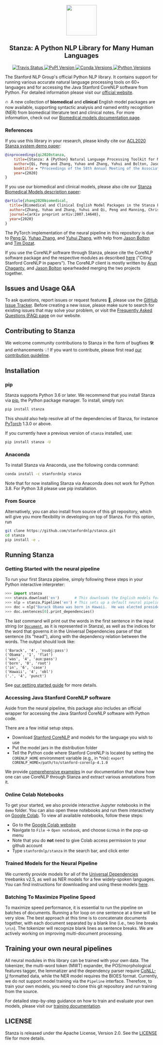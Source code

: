 <div align="center"><img src="https://github.com/stanfordnlp/stanza/raw/dev/images/stanza-logo.png" height="100px"/></div>

<h2 align="center">Stanza: A Python NLP Library for Many Human Languages</h2>

<div align="center">
    <a href="https://travis-ci.com/stanfordnlp/stanza">
        <img alt="Travis Status" src="https://travis-ci.com/stanfordnlp/stanza.svg?token=RPNzRzNDQRoq2x3J2juj&branch=master">
    </a>
    <a href="https://pypi.org/project/stanza/">
        <img alt="PyPI Version" src="https://img.shields.io/pypi/v/stanza?color=blue">
    </a>
    <a href="https://anaconda.org/stanfordnlp/stanza">
        <img alt="Conda Versions" src="https://img.shields.io/conda/vn/stanfordnlp/stanza?color=blue&label=conda">
    </a>
    <a href="https://pypi.org/project/stanza/">
        <img alt="Python Versions" src="https://img.shields.io/pypi/pyversions/stanza?colorB=blue">
    </a>
</div>

The Stanford NLP Group's official Python NLP library. It contains support for running various accurate natural language processing tools on 60+ languages and for accessing the Java Stanford CoreNLP software from Python. For detailed information please visit our [official website](https://stanfordnlp.github.io/stanza/).

🔥 &nbsp;A new collection of **biomedical** and **clinical** English model packages are now available, supporting syntactic analysis and named entity recognition (NER) from biomedical literature text and clinical notes. For more information, check out our [Biomedical models documentation page](https://stanfordnlp.github.io/stanza/biomed.html).

### References

If you use this library in your research, please kindly cite our [ACL2020 Stanza system demo paper](https://arxiv.org/abs/2003.07082):

```bibtex
@inproceedings{qi2020stanza,
    title={Stanza: A {Python} Natural Language Processing Toolkit for Many Human Languages},
    author={Qi, Peng and Zhang, Yuhao and Zhang, Yuhui and Bolton, Jason and Manning, Christopher D.},
    booktitle = "Proceedings of the 58th Annual Meeting of the Association for Computational Linguistics: System Demonstrations",
    year={2020}
}
```

If you use our biomedical and clinical models, please also cite our [Stanza Biomedical Models description paper](https://arxiv.org/abs/2007.14640):

```bibtex
@article{zhang2020biomedical,
  title={Biomedical and Clinical English Model Packages in the Stanza Python NLP Library},
  author={Zhang, Yuhao and Zhang, Yuhui and Qi, Peng and Manning, Christopher D. and Langlotz, Curtis P.},
  journal={arXiv preprint arXiv:2007.14640},
  year={2020}
}
```

The PyTorch implementation of the neural pipeline in this repository is due to [Peng Qi](http://qipeng.me), [Yuhao Zhang](http://yuhao.im), and [Yuhui Zhang](https://cs.stanford.edu/~yuhuiz/), with help from [Jason Bolton](mailto:jebolton@stanford.edu) and [Tim Dozat](https://web.stanford.edu/~tdozat/).

If you use the CoreNLP software through Stanza, please cite the CoreNLP software package and the respective modules as described [here](https://stanfordnlp.github.io/CoreNLP/#citing-stanford-corenlp-in-papers) ("Citing Stanford CoreNLP in papers"). The CoreNLP client is mostly written by [Arun Chaganty](http://arun.chagantys.org/), and [Jason Bolton](mailto:jebolton@stanford.edu) spearheaded merging the two projects together.

## Issues and Usage Q&A

To ask questions, report issues or request features 🤔, please use the [GitHub Issue Tracker](https://github.com/stanfordnlp/stanza/issues). Before creating a new issue, please make sure to search for existing issues that may solve your problem, or visit the [Frequently Asked Questions (FAQ) page](https://stanfordnlp.github.io/stanza/faq.html) on our website.

## Contributing to Stanza

We welcome community contributions to Stanza in the form of bugfixes 🛠️ and enhancements 💡! If you want to contribute, please first read [our contribution guideline](CONTRIBUTING.md).

## Installation

### pip

Stanza supports Python 3.6 or later. We recommend that you install Stanza via [pip](https://pip.pypa.io/en/stable/installing/), the Python package manager. To install, simply run:
```bash
pip install stanza
```
This should also help resolve all of the dependencies of Stanza, for instance [PyTorch](https://pytorch.org/) 1.3.0 or above.

If you currently have a previous version of `stanza` installed, use:
```bash
pip install stanza -U
```

### Anaconda

To install Stanza via Anaconda, use the following conda command:

```bash
conda install -c stanfordnlp stanza
```

Note that for now installing Stanza via Anaconda does not work for Python 3.8. For Python 3.8 please use pip installation.

### From Source

Alternatively, you can also install from source of this git repository, which will give you more flexibility in developing on top of Stanza. For this option, run
```bash
git clone https://github.com/stanfordnlp/stanza.git
cd stanza
pip install -e .
```

## Running Stanza

### Getting Started with the neural pipeline

To run your first Stanza pipeline, simply following these steps in your Python interactive interpreter:

```python
>>> import stanza
>>> stanza.download('en')       # This downloads the English models for the neural pipeline
>>> nlp = stanza.Pipeline('en') # This sets up a default neural pipeline in English
>>> doc = nlp("Barack Obama was born in Hawaii.  He was elected president in 2008.")
>>> doc.sentences[0].print_dependencies()
```

The last command will print out the words in the first sentence in the input string (or [`Document`](https://stanfordnlp.github.io/stanza/data_objects.html#document), as it is represented in Stanza), as well as the indices for the word that governs it in the Universal Dependencies parse of that sentence (its "head"), along with the dependency relation between the words. The output should look like:

```
('Barack', '4', 'nsubj:pass')
('Obama', '1', 'flat')
('was', '4', 'aux:pass')
('born', '0', 'root')
('in', '6', 'case')
('Hawaii', '4', 'obl')
('.', '4', 'punct')
```

See [our getting started guide](https://stanfordnlp.github.io/stanza/installation_usage.html#getting-started) for more details.

### Accessing Java Stanford CoreNLP software

Aside from the neural pipeline, this package also includes an official wrapper for accessing the Java Stanford CoreNLP software with Python code.

There are a few initial setup steps.

* Download [Stanford CoreNLP](https://stanfordnlp.github.io/CoreNLP/) and models for the language you wish to use
* Put the model jars in the distribution folder
* Tell the Python code where Stanford CoreNLP is located by setting the `CORENLP_HOME` environment variable (e.g., in *nix): `export CORENLP_HOME=/path/to/stanford-corenlp-4.1.0`

We provide [comprehensive examples](https://stanfordnlp.github.io/stanza/corenlp_client.html) in our documentation that show how one can use CoreNLP through Stanza and extract various annotations from it.

### Online Colab Notebooks

To get your started, we also provide interactive Jupyter notebooks in the `demo` folder. You can also open these notebooks and run them interactively on [Google Colab](https://colab.research.google.com). To view all available notebooks, follow these steps:

* Go to the [Google Colab website](https://colab.research.google.com)
* Navigate to `File` -> `Open notebook`, and choose `GitHub` in the pop-up menu
* Note that you do **not** need to give Colab access permission to your github account
* Type `stanfordnlp/stanza` in the search bar, and click enter

### Trained Models for the Neural Pipeline

We currently provide models for all of the [Universal Dependencies](https://universaldependencies.org/) treebanks v2.5, as well as NER models for a few widely-spoken languages. You can find instructions for downloading and using these models [here](https://stanfordnlp.github.io/stanza/models.html).

### Batching To Maximize Pipeline Speed

To maximize speed performance, it is essential to run the pipeline on batches of documents. Running a for loop on one sentence at a time will be very slow. The best approach at this time is to concatenate documents together, with each document separated by a blank line (i.e., two line breaks `\n\n`).  The tokenizer will recognize blank lines as sentence breaks. We are actively working on improving multi-document processing.

## Training your own neural pipelines

All neural modules in this library can be trained with your own data. The tokenizer, the multi-word token (MWT) expander, the POS/morphological features tagger, the lemmatizer and the dependency parser require [CoNLL-U](https://universaldependencies.org/format.html) formatted data, while the NER model requires the BIOES format. Currently, we do not support model training via the `Pipeline` interface. Therefore, to train your own models, you need to clone this git repository and run training from the source.

For detailed step-by-step guidance on how to train and evaluate your own models, please visit our [training documentation](https://stanfordnlp.github.io/stanza/training.html).

## LICENSE

Stanza is released under the Apache License, Version 2.0. See the [LICENSE](https://github.com/stanfordnlp/stanza/blob/master/LICENSE) file for more details.
